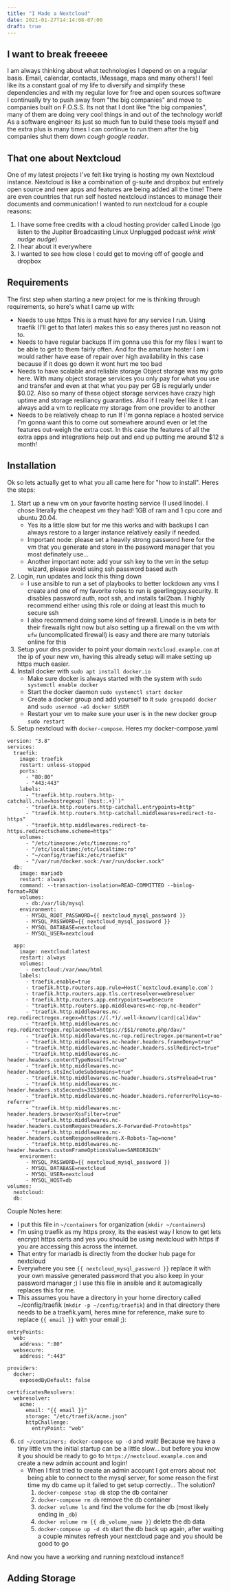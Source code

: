 ```yaml
---
title: "I Made a Nextcloud"
date: 2021-01-27T14:14:08-07:00
draft: true
---
```

## I want to break freeeee
I am always thinking about what technologies I depend on on a regular basis.
Email, calendar, contacts, iMessage, maps and many others! I feel like its a
constant goal of my life to diversify and simplify these dependencies and with
my regular love for free and open sources software I continually try to push
away from "the big companies" and move to companies built on F.O.S.S. Its not
that I dont like "the big companies", many of them are doing very cool things in
and out of the technology world! As a software engineer its just so much fun to
build these tools myself and the extra plus is many times I can continue to run
them after the big companies shut them down _cough google reader_.

## That one about Nextcloud
One of my latest projects I've felt like trying is hosting my own Nextcloud instance.
Nextcloud is like a combination of g-suite and dropbox but entirely open source
and new apps and features are being added all the time! There are even countries
that run self hosted nextcloud instances to manage their documents and
communication! I wanted to run nextcloud for a couple reasons:

1. I have some free credits with a cloud hosting provider called Linode
(go listen to the Jupiter Broadcasting Linux Unplugged podcast *wink wink nudge nudge*)
2. I hear about it everywhere
3. I wanted to see how close I could get to moving off of google and dropbox

## Requirements
The first step when starting a new project for me is thinking through
requirements, so here's what I came up with:

- Needs to use https
    This is a must have for any service I run. Using traefik (I'll get to that
    later) makes this so easy theres just no reason not to.
- Needs to have regular backups
    If im gonna use this for my files I want to be able to get to them fairly
    often. And for the amature hoster I am i would rather have ease of repair
    over high availability in this case because if it does go down it wont hurt
    me too bad
- Needs to have scalable and reliable storage
    Object storage was my goto here. With many object storage services you only
    pay for what you use and transfer and even at that what you pay per GB is
    regularly under $0.02. Also so many of these object storage services have
    crazy high uptime and storage resiliancy guaranties. Also if I really feel
    like it I can always add a vm to replicate my storage from one provider to
    another
- Needs to be relatively cheap to run
    If I'm gonna replace a hosted service I'm gonna want this to come out
    somewhere around even or let the features out-weigh the extra cost. In this
    case the features of all the extra apps and integrations help out and end up
    putting me around $12 a month!

## Installation
Ok so lets actually get to what you all came here for "how to install". Heres
the steps:

1. Start up a new vm on your favorite hosting service (I used linode). I chose
   literally the cheapest vm they had! 1GB of ram and 1 cpu core and ubuntu
   20.04.
   - Yes its a little slow but for me this works and with backups I can always restore to a larger instance relatively easily if needed.
   - Important node: please set a heavily strong password here for the vm that you generate and store in the password manager that you most definately use...
   - Another important note: add your ssh key to the vm in the setup wizard, please avoid using ssh password based auth
2. Login, run updates and lock this thing down
   - I use ansible to run a set of playbooks to better lockdown any vms I create
     and one of my favorite roles to run is geerlingguy.security. It disables
     password auth, root ssh, and installs fail2ban. I highly recommend either
     using this role or doing at least this much to secure ssh
   - I also recommend doing some kind of firewall. Linode is in beta for their
     firewalls right now but also setting up a firewall on the vm with `ufw`
     (uncomplicated firewall) is easy and there are many tutorials online for
     this
3. Setup your dns provider to point your domain `nextcloud.example.com` at the
   ip of your new vm, having this already setup will make setting up https much
   easier.
4. Install docker with `sudo apt install docker.io`
    - Make sure docker is always started with the system with `sudo systemctl
      enable docker`
    - Start the docker daemon `sudo systemctl start docker`
    - Create a docker group and add yourself to it `sudo groupadd docker` and `sudo usermod -aG docker $USER`
    - Restart your vm to make sure your user is in the new docker group `sudo
      restart`
5. Setup nextcloud with `docker-compose`. Heres my docker-compose.yaml

```
version: "3.8"
services:
  traefik:
    image: traefik
    restart: unless-stopped
    ports:
      - "80:80"
      - "443:443"
    labels:
      - "traefik.http.routers.http-catchall.rule=hostregexp(`{host:.+}`)"
      - "traefik.http.routers.http-catchall.entrypoints=http"
      - "traefik.http.routers.http-catchall.middlewares=redirect-to-https"
      - "traefik.http.middlewares.redirect-to-https.redirectscheme.scheme=https"
    volumes:
      - "/etc/timezone:/etc/timezone:ro"
      - "/etc/localtime:/etc/localtime:ro"
      - "~/config/traefik:/etc/traefik"
      - "/var/run/docker.sock:/var/run/docker.sock"
  db:
    image: mariadb
    restart: always
    command: --transaction-isolation=READ-COMMITTED --binlog-format=ROW
    volumes:
      - db:/var/lib/mysql
    environment:
      - MYSQL_ROOT_PASSWORD={{ nextcloud_mysql_password }}
      - MYSQL_PASSWORD={{ nextcloud_mysql_password }}
      - MYSQL_DATABASE=nextcloud
      - MYSQL_USER=nextcloud

  app:
    image: nextcloud:latest
    restart: always
    volumes:
      - nextcloud:/var/www/html
    labels:
      - traefik.enable=true
      - traefik.http.routers.app.rule=Host(`nextcloud.example.com`)
      - traefik.http.routers.app.tls.certresolver=webresolver
      - traefik.http.routers.app.entrypoints=websecure
      - "traefik.http.routers.app.middlewares=nc-rep,nc-header"
      - "traefik.http.middlewares.nc-rep.redirectregex.regex=https://(.*)/.well-known/(card|cal)dav"
      - "traefik.http.middlewares.nc-rep.redirectregex.replacement=https://$$1/remote.php/dav/"
      - "traefik.http.middlewares.nc-rep.redirectregex.permanent=true"
      - "traefik.http.middlewares.nc-header.headers.frameDeny=true"
      - "traefik.http.middlewares.nc-header.headers.sslRedirect=true"
      - "traefik.http.middlewares.nc-header.headers.contentTypeNosniff=true"
      - "traefik.http.middlewares.nc-header.headers.stsIncludeSubdomains=true"
      - "traefik.http.middlewares.nc-header.headers.stsPreload=true"
      - "traefik.http.middlewares.nc-header.headers.stsSeconds=31536000"
      - "traefik.http.middlewares.nc-header.headers.referrerPolicy=no-referrer"
      - "traefik.http.middlewares.nc-header.headers.browserXssFilter=true"
      - "traefik.http.middlewares.nc-header.headers.customRequestHeaders.X-Forwarded-Proto=https"
      - "traefik.http.middlewares.nc-header.headers.customResponseHeaders.X-Robots-Tag=none"
      - "traefik.http.middlewares.nc-header.headers.customFrameOptionsValue=SAMEORIGIN"
    environment:
      - MYSQL_PASSWORD={{ nextcloud_mysql_password }}
      - MYSQL_DATABASE=nextcloud
      - MYSQL_USER=nextcloud
      - MYSQL_HOST=db
volumes:
  nextcloud:
  db:
```

Couple Notes here:
- I put this file in `~/containers` for organization (`mkdir ~/containers`)
- I'm using traefik as my https proxy, its the easiest way I know to get lets
  encrypt https certs and yes you should be using nextcloud with https if you
  are accessing this across the internet.
- That entry for mariadb is directly from the docker hub page for nextcloud
- Everywhere you see `{{ nextcloud_mysql_password }}` replace it with your own
  massive generated password that you also keep in your password manager ;) I
  use this file in ansible and it automagically replaces this for me.
- This assumes you have a directory in your home directory called
  ~/config/traefik (`mkdir -p ~/config/traefik`) and in that directory there needs to be a traefik.yaml,
  heres mine for reference, make sure to replace `{{ email }}` with your email ;):

```
entryPoints:
  web:
    address: ":80"
  websecure:
    address: ":443"

providers:
  docker:
    exposedByDefault: false

certificatesResolvers:
  webresolver:
    acme:
      email: "{{ email }}"
      storage: "/etc/traefik/acme.json"
      httpChallenge:
        entryPoint: "web"
```

6. `cd ~/containers; docker-compose up -d` and wait! Because we have a tiny
   little vm the initial startup can be a little slow... but before you know it
   you should be ready to go to `https://nextcloud.example.com` and create a new
   admin account and login!
   - When I first tried to create an admin account I got errors about not being
     able to connect to the mysql server, for some reason the first time my db
     came up it failed to get setup correctly... The solution?
     1. `docker-compose stop db` stop the db container
     2. `docker-compose rm db` remove the db container
     3. `docker volume ls` and find the volume for the db (most likely ending in
        `_db`)
     4. `docker volume rm {{ db_volume_name }}` delete the db data
     5. `docker-compose up -d db` start the db back up again, after waiting a
        couple minutes refresh your nextcloud page and you should be good to go

And now you have a working and running nextcloud instance!!

## Adding Storage
